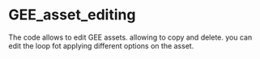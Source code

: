 # GEE_asset_editing
The code allows to edit GEE assets. allowing to copy and delete. you can edit the loop fot applying different options on the asset.
